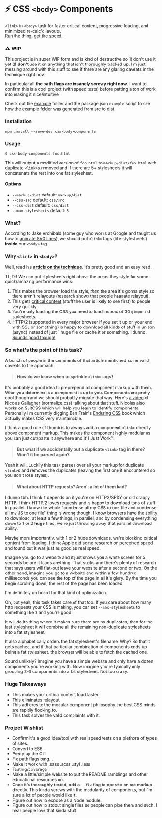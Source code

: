 # :zap: CSS `<body>` Components

`<link>` in `<body>` task for faster critical content, progressive loading, and minimized re-calc'd layouts.<br>
Run the thing, get the speed.

### :warning: WIP
This project is in super WIP form and is kind of destructive so 1) don't use it yet 2) **don't** use it on anything that isn't thoroughly backed up.
I'm just messing around with this stuff to see if there are any glaring caveats in the technique right now.

In particular all **the path flags are insanely screwy right now**. I want to confirm this is a cool project (with speed tests) before putting a ton of work into making it nice/intuitive.

Check out the [example](example) folder and the package.json `example` script to see how the example folder was generated from src to dist.

### Installation
`npm install --save-dev css-body-components`

### Usage
`$ css-body-components foo.html`

This will output a modified version of `foo.html` to `markup/dist/foo.html` with duplicate `<link>`s removed and if there are 5+ stylesheets it will concatenate the rest into one fat stylesheet.

#### Options
- `--markup-dist` default: `markup/dist`
- `--css-src` default: `css/src`
- `--css-dist` default: `css/dist`
- `--max-stylesheets` default: `5`

### What?
According to Jake Archibald (some guy who works at Google and taught us how to [animate SVG lines](https://jakearchibald.com/2013/animated-line-drawing-svg/)),
we should put `<link>` tags (like stylesheets) **inside** our `<body>` tag.

### Why `<link>` in `<body>`?
Well, read his **[article on the technique](https://jakearchibald.com/2016/link-in-body)**. It's pretty good and an easy read.

TL;DR We can put stylesheets right above the areas they style for some quick/amazing performance wins:

1. This makes the browser load the style, _then_ the area it's gonna style so there aren't relayouts (research shows that people haaaate relayout).
2. This gets [critical content](https://css-tricks.com/authoring-critical-fold-css) (stuff the user is likely to see first) to people very quickly.
3. You're only loading the CSS you need to load instead of 30 `@import`'d stylesheets.
4. HTTP/2 (supported in every major browser if you set it up on your end with SSL or something) is happy to download all kinds of stuff in unison (async) instead of just 1 huge file or cache it or something. I dunno. [Sounds good though!](https://i.imgur.com/5wWLxgl.png)

### So what's the point of this task?
A bunch of people in the comments of that article mentioned some valid caveats to the approach:

> #### How do we know when to sprinkle `<link>` tags?

It's probably a good idea to preprepend all component markup with them. What you determine is a component is up to you. Components are pretty cool though and we should probably migrate that way.
Here's [a video](https://www.youtube.com/watch?v=m0oMHG6ZXvo) of Nicolas Gallagher (normalize.css) talking about that stuff. Nicolas also works on SuitCSS which will help you learn to identify components.
Personally I'm currently digging Ben Frain's [Enduring CSS](https://benfrain.com/enduring-css-writing-style-sheets-rapidly-changing-long-lived-projects/) book which actually makes CSS very maintainable.

I think a good rule of thumb is to always add a component `<link>` directly above component markup. This makes the component highly modular as you can just cut/paste it anywhere and it'll Just Work™.

> #### But what if we accidentally put a duplicate `<link>` tag in there? Won't it be parsed again?

Yeah it will. Luckily this task parses over all your markup for duplicate `<link>`s and removes the duplicates (leaving the first one it encountered so you don't lose styles).

> #### What about HTTP requests? Aren't a lot of them bad?

I dunno tbh. I think it depends on if you're on HTTP2/SPDY or old crappy HTTP. I think HTTP/2 loves requests and is happy to download tons of stuff in parallel.
I know the whole "condense all my CSS to one file and condense all my JS to one file" thing is wrong though. I know browsers have the ability to download, at least a few things, in parallel,
and by condensing everything down to 1 or 2 **huge** files, we're just throwing away that parallel download ability.

Maybe more importantly, with 1 or 2 huge downloads, we're blocking critical content from loading. I think Apple did some research on perceived speed and found out it was
just as good as real speed.

Imagine you go to a website and it just shows you a white screen for 5 seconds before it loads anything. That sucks and there's plenty of
research that says users will flat-out leave your website after a second or two. On the other hand, imagine you go to a website and within a few hundred milliseconds
you can see the top of the page in all it's glory. By the time you begin scrolling down, the rest of the page has been loaded.

I'm definitely on board for that kind of optimization.

Oh, but yeah, this task takes care of that too. If you care about how many http requests your CSS is making, you can set `--max-stylesheets` to something like `3` and you're good.

It will do its thing where it makes sure there are no duplicates, then for the last stylesheet it will combine all the remaining non-duplicate stylesheets into a fat stylesheet.

It also alphabetically orders the fat stylesheet's filename. Why? So that it gets cached, and if that particular combination of components ends up being a fat stylesheet, the browser will be able to fetch the cached one.

Sound unlikely? Imagine you have a simple website and only have a dozen components you're working with. Now imagine you're typically only grouping 2-3 components into a fat stylesheet. Not too crazy.

### Huge Takeaways
- This makes your critical content load faster.
- This eliminates relayout.
- This adheres to the modular component philosophy the best CSS minds are rapidly flocking to.
- This task solves the valid complaints with it.

### Project Wishlist
- Confirm it's a good idea/tool with real speed tests on a plethora of types of sites.
- Convert to ES6
- Pretty up the CLI
- Fix path flags omg...
- Make it work with .sass .scss .styl .less
- Testing/coverage
- Make a little/simple website to put the README ramblings and other educational resources on.
- Once it's thoroughly tested, add a `--fix` flag to operate on src markup directly. This kinda screws with the modularity of components, but I'm sure a lot of people would like it.
- Figure out how to expose as a Node module.
- Figure out how to stdout single files so people can pipe them and such. I hear people love that kinda stuff.
